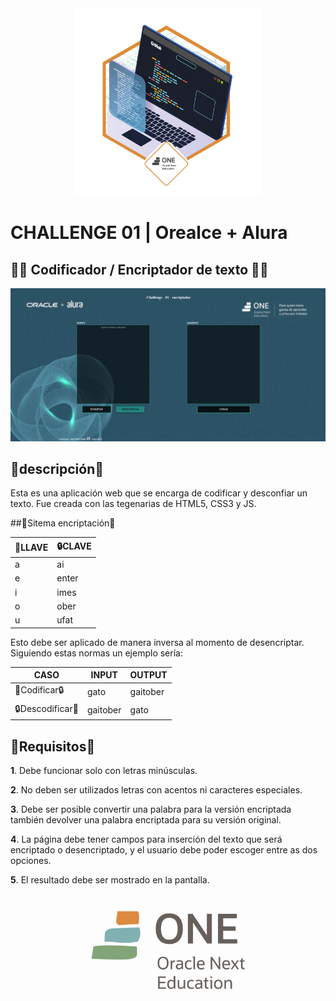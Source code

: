 <center><img src="https://raw.githubusercontent.com/Nagisa054/alua_challengs-01-encriptador/main/img/insignia.png" width="300px"></center>

# CHALLENGE 01 | Orealce + Alura 

## 👨‍💻 Codificador / Encriptador de texto 👨‍💻

<img src="https://raw.githubusercontent.com/Nagisa054/alua_challengs-01-encriptador/main/img/portada.jpg">

## 📑descripción📑

Esta es una aplicación web que se encarga de codificar  y desconfiar un texto. Fue creada con las tegenarias de HTML5, CSS3 y JS.


##🔏Sitema encriptación🔏


| 🔑LLAVE | 🔒CLAVE |
| ------------ | ------------ |
|  a | ai  |
|  e | enter  |
|  i | imes  |
|  o | ober  |
|  u | ufat  |


Esto debe ser aplicado de manera inversa al momento de desencriptar.
Siguiendo estas normas un ejemplo sería:

| CASO | INPUT | OUTPUT |
| ------------ | ------------ | ------------ |
| 🔑Codificar🔒 | gato | gaitober |
| 🔒Descodificar🔑 | gaitober | gato |

## 📜Requisitos📜

**1**. Debe funcionar solo con letras minúsculas.

**2**. No deben ser utilizados letras con acentos ni caracteres especiales.

**3**. Debe ser posible convertir una palabra para la versión encriptada también devolver una palabra encriptada para su versión original.

**4**. La página debe tener campos para inserción del texto que será encriptado o desencriptado, y el usuario debe poder escoger entre as dos opciones.

**5**. El resultado debe ser mostrado en la pantalla.

#

<center><img src="https://raw.githubusercontent.com/Nagisa054/alua_challengs-01-encriptador/main/img/one.png" width ="250px"></center>
